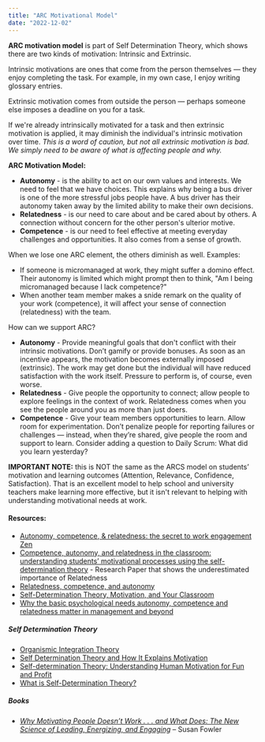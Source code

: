 ```yaml
---
title: "ARC Motivational Model"
date: "2022-12-02"
---
```


**ARC motivation model** is part of Self Determination Theory, which shows there are two kinds of motivation: Intrinsic and Extrinsic.

Intrinsic motivations are ones that come from the person themselves — they enjoy completing the task. For example, in my own case, I enjoy writing glossary entries.

Extrinsic motivation comes from outside the person — perhaps someone else imposes a deadline on you for a task.

If we're already intrinsically motivated for a task and then extrinsic motivation is applied, it may diminish the individual's intrinsic motivation over time. _This is a word of caution, but not all extrinsic motivation is bad. We simply need to be aware of what is affecting people and why._

**ARC Motivation Model:**

- **Autonomy** - is the ability to act on our own values and interests. We need to feel that we have choices. This explains why being a bus driver is one of the more stressful jobs people have. A bus driver has their autonomy taken away by the limited ability to make their own decisions.
- **Relatedness** - is our need to care about and be cared about by others. A connection without concern for the other person's ulterior motive.
- **Competence** - is our need to feel effective at meeting everyday challenges and opportunities. It also comes from a sense of growth.

When we lose one ARC element, the others diminish as well. Examples:

- If someone is micromanaged at work, they might suffer a domino effect. Their autonomy is limited which might prompt then to think, "Am I being micromanaged because I lack competence?"
- When another team member makes a snide remark on the quality of your work (competence), it will affect your sense of connection (relatedness) with the team.

How can we support ARC?

- **Autonomy** - Provide meaningful goals that don't conflict with their intrinsic motivations. Don’t gamify or provide bonuses. As soon as an incentive appears, the motivation becomes externally imposed (extrinsic). The work may get done but the individual will have reduced satisfaction with the work itself. Pressure to perform is, of course, even worse.
- **Relatedness** - Give people the opportunity to connect; allow people to explore feelings in the context of work. Relatedness comes when you see the people around you as more than just doers.
- **Competence** - Give your team members opportunities to learn. Allow room for experimentation. Don’t penalize people for reporting failures or challenges — instead, when they’re shared, give people the room and support to learn. Consider adding a question to Daily Scrum: What did you learn yesterday?

**IMPORTANT NOTE:** this is NOT the same as the ARCS model on students’ motivation and learning outcomes (Attention, Relevance, Confidence, Satisfaction). That is an excellent model to help school and university teachers make learning more effective, but it isn't relevant to helping with understanding motivational needs at work.

#### Resources:

- [Autonomy, competence, & relatedness: the secret to work engagement Zen](https://timelyapp.com/blog/autonomy-competence-relatedness)
- [Competence, autonomy, and relatedness in the classroom: understanding students’ motivational processes using the self-determination theory](https://www.researchgate.net/publication/334585499_Competence_autonomy_and_relatedness_in_the_classroom_understanding_students'_motivational_processes_using_the_self-determination_theory) - Research Paper that shows the underestimated importance of Relatedness
- [Relatedness, competence, and autonomy](https://baatz.io/2019/relatedness-competence-autonomy/)
- [Self-Determination Theory, Motivation, and Your Classroom](https://teachanywhere.byu.edu/self-determination-theory-motivation-and-your-classroom)
- [Why the basic psychological needs autonomy, competence and relatedness matter in management and beyond](https://www.ckju.net/en/dossier/why-basic-psychological-needs-autonomy-competence-and-relatedness-matter-management-and-beyond)

##### Self Determination Theory

- [Organismic Integration Theory](https://neopragma.com/2014/06/organismic-integration-theory/)
- [Self Determination Theory and How It Explains Motivation](https://positivepsychology.com/self-determination-theory/)
- [Self-determination Theory: Understanding Human Motivation for Fun and Profit](https://leif.me/self-determination-theory-understanding-human-motivation-for-fun-and-profit/)
- [What is Self-Determination Theory?](https://www.universityxp.com/blog/2021/2/9/what-is-self-determination-theory)

##### Books

- [_Why Motivating People Doesn’t Work . . . and What Does: The New Science of Leading, Energizing, and Engaging_](https://www.amazon.ca/Motivating-People-Doesnt-Work-What/dp/1626569452/&tag=notesfromatoo-20) – Susan Fowler
